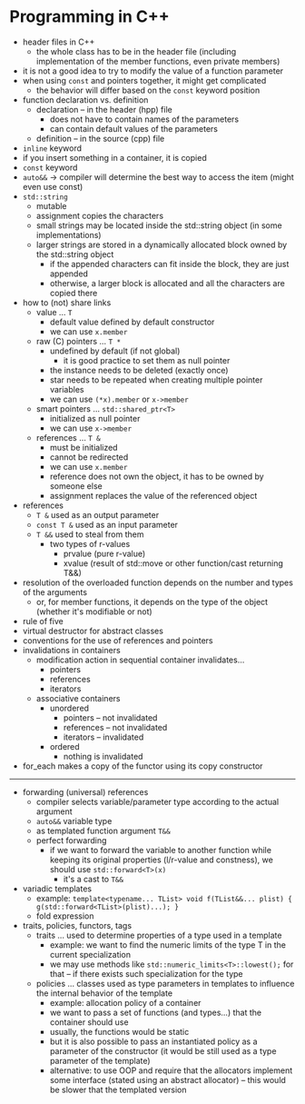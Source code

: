 # Programming in C++

- header files in C++
	- the whole class has to be in the header file (including implementation of the member functions, even private members)
- it is not a good idea to try to modify the value of a function parameter
- when using `const` and pointers together, it might get complicated
	- the behavior will differ based on the `const` keyword position
- function declaration vs. definition
	- declaration – in the header (hpp) file
		- does not have to contain names of the parameters
		- can contain default values of the parameters
	- definition – in the source (cpp) file
- `inline` keyword
- if you insert something in a container, it is copied
- `const` keyword
- `auto&&` → compiler will determine the best way to access the item (might even use const)
- `std::string`
	- mutable
	- assignment copies the characters
	- small strings may be located inside the std::string object (in some implementations)
	- larger strings are stored in a dynamically allocated block owned by the std::string object
		- if the appended characters can fit inside the block, they are just appended
		- otherwise, a larger block is allocated and all the characters are copied there
- how to (not) share links
	- value … `T`
		- default value defined by default constructor
		- we can use `x.member`
	- raw (C) pointers … `T *`
		- undefined by default (if not global)
			- it is good practice to set them as null pointer
		- the instance needs to be deleted (exactly once)
		- star needs to be repeated when creating multiple pointer variables
		- we can use `(*x).member` or `x->member`
	- smart pointers … `std::shared_ptr<T>`
		- initialized as null pointer
		- we can use `x->member`
	- references … `T &`
		- must be initialized
		- cannot be redirected
		- we can use `x.member`
		- reference does not own the object, it has to be owned by someone else
		- assignment replaces the value of the referenced object
- references
	- `T &` used as an output parameter
	- `const T &` used as an input parameter
	- `T &&` used to steal from them
		- two types of r-values
			- prvalue (pure r-value)
			- xvalue (result of std::move or other function/cast returning T&&)
- resolution of the overloaded function depends on the number and types of the arguments
	- or, for member functions, it depends on the type of the object (whether it's modifiable or not)
- rule of five
- virtual destructor for abstract classes
- conventions for the use of references and pointers
- invalidations in containers
	- modification action in sequential container invalidates…
		- pointers
		- references
		- iterators
	- associative containers
		- unordered
			- pointers – not invalidated
			- references – not invalidated
			- iterators – invalidated
		- ordered
			- nothing is invalidated
- for_each makes a copy of the functor using its copy constructor

---

- forwarding (universal) references
	- compiler selects variable/parameter type according to the actual argument
	- `auto&&` variable type
	- as templated function argument `T&&`
	- perfect forwarding
		- if we want to forward the variable to another function while keeping its original properties (l/r-value and constness), we should use `std::forward<T>(x)`
			- it's a cast to `T&&`
- variadic templates
	- example: `template<typename... TList> void f(TList&&... plist) { g(std::forward<TList>(plist)...); }`
	- fold expression
- traits, policies, functors, tags
	- traits … used to determine properties of a type used in a template
		- example: we want to find the numeric limits of the type T in the current specialization
		- we may use methods like `std::numeric_limits<T>::lowest();` for that – if there exists such specialization for the type
	- policies … classes used as type parameters in templates to influence the internal behavior of the template
		- example: allocation policy of a container
		- we want to pass a set of functions (and types…) that the container should use
		- usually, the functions would be static
		- but it is also possible to pass an instantiated policy as a parameter of the constructor (it would be still used as a type parameter of the template)
		- alternative: to use OOP and require that the allocators implement some interface (stated using an abstract allocator) – this would be slower that the templated version
